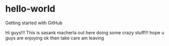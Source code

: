 # hello-world
Getting started with GitHub

Hi guys!!!
This is sasank macherla out here doing some crazy stuff!!! hope u guys are enjoying 
ok then take care am leaving
